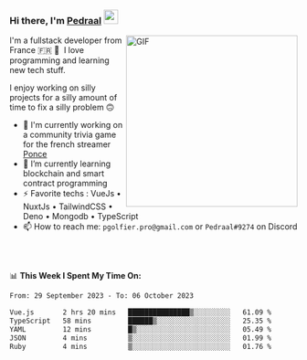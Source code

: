 ### Hi there, I'm <a href="https://pedraal.dev" target="_blank">Pedraal</a> <img src="https://media.giphy.com/media/hvRJCLFzcasrR4ia7z/giphy.gif" width="25px">
<img align="right" alt="GIF" src="https://pedraal.dev/avatar.png" width="300" height="300" />

I'm a fullstack developer from France 🇫🇷 🥖 &nbsp;I love programming and learning new
tech stuff.

I enjoy working on silly projects for a silly amount of time to fix a silly problem 🙃

- 🔭  I'm currently working on a community trivia game for the french streamer <a href="https://twitch.tv/ponce" target="_blank">Ponce</a>
- 🌱 I’m currently learning blockchain and smart contract programming
- ⚡ Favorite techs : VueJs &bull; NuxtJs &bull; TailwindCSS &bull; Deno &bull; Mongodb &bull; TypeScript
- 📫 How to reach me: `pgolfier.pro@gmail.com` or `Pedraal#9274` on Discord

<br>
<br>

📊 **This Week I Spent My Time On:**
<!--START_SECTION:waka-->

```txt
From: 29 September 2023 - To: 06 October 2023

Vue.js       2 hrs 20 mins   ███████████████▒░░░░░░░░░   61.09 %
TypeScript   58 mins         ██████▒░░░░░░░░░░░░░░░░░░   25.35 %
YAML         12 mins         █▒░░░░░░░░░░░░░░░░░░░░░░░   05.49 %
JSON         4 mins          ▒░░░░░░░░░░░░░░░░░░░░░░░░   01.99 %
Ruby         4 mins          ▒░░░░░░░░░░░░░░░░░░░░░░░░   01.76 %
```

<!--END_SECTION:waka-->
